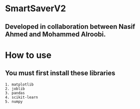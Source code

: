 # SmartSaverV2
## Developed in collaboration between Nasif Ahmed and Mohammed Alroobi.


# How to use
## You must first install these libraries 

    1. matplotlib
    2. joblib
    3. pandas
    4. scikit-learn
    5. numpy

